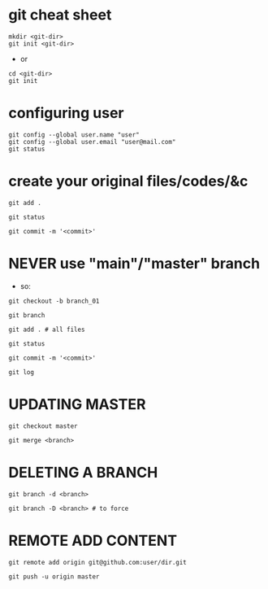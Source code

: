 # git cheat sheet

```
mkdir <git-dir>
git init <git-dir>

```
- or

```
cd <git-dir>
git init
```
# configuring user

```
git config --global user.name "user"
git config --global user.email "user@mail.com"
git status
```
# create your original files/codes/&c

```
git add .

git status

git commit -m '<commit>'
```

# NEVER use "main"/"master" branch

- so:

```
git checkout -b branch_01

git branch

git add . # all files

git status

git commit -m '<commit>'

git log
```

# UPDATING MASTER

```
git checkout master

git merge <branch>
```

# DELETING A BRANCH

```
git branch -d <branch>

git branch -D <branch> # to force
```

# REMOTE ADD CONTENT

```
git remote add origin git@github.com:user/dir.git

git push -u origin master
```